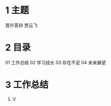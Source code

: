 # 1 主题
晋升答辩
贾云飞

# 2 目录
01 工作总结
02 学习成长
03 存在不足
04 未来展望

# 3 工作总结
1. V


<!--stackedit_data:
eyJoaXN0b3J5IjpbLTcyMjE0OTY2OCwxMjc5ODAzODcwLDEwNz
I4MTY4MTddfQ==
-->